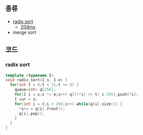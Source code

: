 ## 종류
* [radix sort](#radix-sort)
  * [204ms](http://boj.kr/2628384ad9d94edfa59cdff3a782d9a3)
* merge sort

## 코드

### radix sort
```cpp
template <typename I>
void radix_sort(I s, I e) {
  for(int t = 0;t < 32;t += 8) {
    queue<int> q[256];
    for(I i = s;s != e;s++) q[((*i) >> t) & 255].push(*i);
    I cur = s;
    for(int i = 0;i < 256;i++) while(q[i].size()) {
      *s++ = q[i].front();
      q[i].pop();
    }
  }
}
```